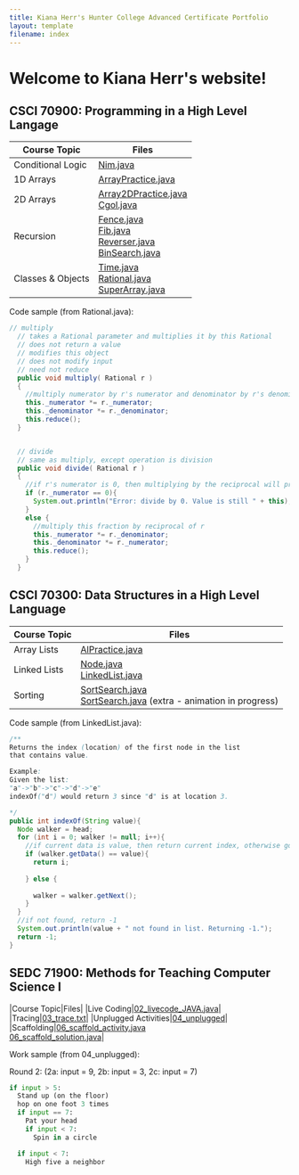 ```yaml
---
title: Kiana Herr's Hunter College Advanced Certificate Portfolio
layout: template
filename: index
--- 
```


# Welcome to Kiana Herr's website!

## CSCI 70900: Programming in a High Level Langage

|Course Topic|Files|
|------------|-----|
|Conditional Logic|[Nim.java](CSCI70900/Nim)
|1D Arrays|[ArrayPractice.java](CSCI70900/ArrayPractice)|
|2D Arrays|[Array2DPractice.java]()<br />[Cgol.java](CSCI70900/Cgol)|
|Recursion|[Fence.java]()<br />[Fib.java](CSCI70900/Fib)<br />[Reverser.java](CSCI70900/Reverser)<br />[BinSearch.java](CSCI70900/BinSearch)|
|Classes & Objects|[Time.java](CSCI70900/Time)<br />[Rational.java](CSCI70900/Rational)<br />[SuperArray.java](CSCI70900/SuperArray)|

Code sample (from Rational.java):

```java
// multiply
  // takes a Rational parameter and multiplies it by this Rational
  // does not return a value
  // modifies this object
  // does not modify input
  // need not reduce
  public void multiply( Rational r )
  {
    //multiply numerator by r's numerator and denominator by r's denominator
    this._numerator *= r._numerator;
    this._denominator *= r._denominator;
    this.reduce();
  }


  // divide
  // same as multiply, except operation is division
  public void divide( Rational r )
  {
    //if r's numerator is 0, then multiplying by the reciprocal will produce a denominator of 0
    if (r._numerator == 0){
      System.out.println("Error: divide by 0. Value is still " + this);
    }
    else {
      //multiply this fraction by reciprocal of r
      this._numerator *= r._denominator;
      this._denominator *= r._numerator;
      this.reduce();
    }
  }
  ```
    
  
  ## CSCI 70300: Data Structures in a High Level Language
  
  |Course Topic|Files|
  |------------|-----|
  |Array Lists|[AlPractice.java](CSCI70300/AlPractice)|
  |Linked Lists|[Node.java](CSCI70300/Node)<br />[LinkedList.java](CSCI70300/LinkedList)|
  |Sorting|[SortSearch.java](CSCI70300/SortSearch)<br />[SortSearch.java](CSCI70300/SortSearchxtra) (extra - animation in progress)|
  
  Code sample (from LinkedList.java):
  
  ```java
  /**
  Returns the index (location) of the first node in the list
  that contains value.

  Example:
  Given the list:
  "a"->"b"->"c"->"d"->"e"
  indexOf("d") would return 3 since "d" is at location 3.

  */
  public int indexOf(String value){
    Node walker = head;
    for (int i = 0; walker != null; i++){
      //if current data is value, then return current index, otherwise go to next node
      if (walker.getData() == value){
        return i;
        
      } else {
        
        walker = walker.getNext();
      }
    }
    //if not found, return -1
    System.out.println(value + " not found in list. Returning -1.");
    return -1;
  }
  ```
  
    
  ## SEDC 71900: Methods for Teaching Computer Science I
  
  |Course Topic|Files|
  |Live Coding|[02_livecode_JAVA.java](SEDC71900/02_livecode_JAVA)|
  |Tracing|[03_trace.txt](SEDC71900/03_trace)|
  |Unplugged Activities|[04_unplugged](SEDC71900/04_unplugged)|
  |Scaffolding|[06_scaffold_activity.java](SEDC71900/06_scaffold_activity)<br />[06_scaffold_solution.java](SEDC71900/06_scaffold_solution)|
  
  Work sample (from 04_unplugged):
  
  Round 2: (2a: input = 9, 2b: input = 3, 2c: input = 7)
   ```python
   if input > 5:
     Stand up (on the floor)
     hop on one foot 3 times
     if input == 7:
       Pat your head
       if input < 7:
         Spin in a circle
   
     if input < 7:
       High five a neighbor
   ```
  
  
